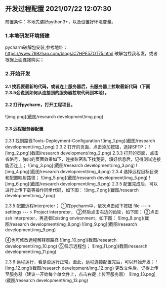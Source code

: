 ## 开发过程配置  2021/07/22 12:07:30 
前置条件：本地先装好python3+，以及设置好环境变量。
### 1.本地研发环境搭建
pycharm破解包安装,参考地址：https://www.789zhao.com/blog/JC7HPE5ZOT75.html
破解包找我私发，或者根据上面连接购买；



### 2.开始开发
#### 2.1 找我要最新的代码，或者连上服务器后，去服务器上拉取最新代码（下面2.3.5会说到如何从连接到的服务器拉取代码到本地）。

#### 2.2 打开pycharm，打开工程项目。
![img.png](截图/research development/img.png)

#### 2.3 远程服务器配置
2.3.1 找到路径Tools-Deployment-Configuration
![img_1.png](截图/research development/img_1.png)
2.3.2 打开的页面，点击添加按钮，选择SFTP；
![img_2.png](截图/research development/img_2.png)
2.3.3 打开的页面，点击省略号，弹出的页面效果如下，连接账密私下找我要，填好信息后，记得测试连接能否连上；
![img_3.png](截图/research development/img_3.png)
![img_4.png](截图/research development/img_4.png)
2.3.4 选择远程目标目录和配置映射路径；
![img_5.png](截图/research development/img_5.png)
![img_6.png](截图/research development/img_6.png)
2.3.5 配置完成后，可以进行上传下载等操作同步代码，如下图：
![img_7.png](截图/research development/img_7.png)

2.3.5 配置远程interpreter；
①在pycharm中，依次点击如下按钮
file --- > settings --- > Project interpreter，
②然后点击右边的齿轮，如下图：
③点击ssh interpreter，再选者Existing environment，如下图：
![img_8.png](截图/research development/img_8.png)
![img_9.png](截图/research development/img_9.png)

④也可修改远程解释器路径
![img_10.png](截图/research development/img_10.png)
⑤显示远程包；
![img_11.png](截图/research development/img_11.png)

2.3.6 远程运行，看是否运行正常。至此，远程连接配置完后，可以开始开发；
![img_12.png](截图/research development/img_12.png)
更改文件后，记得上传至服务器（建议一开始每个单文件上，点击右键 上传至服务器）
![img_13.png](截图/research development/img_13.png)


